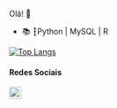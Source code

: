 Olá!  👋


<ul>
  <li>📚 ┇Python | MySQL | R </li>
</ul>




[![Top Langs](https://github-readme-stats.vercel.app/api/top-langs/?username=LarissaDepa&layout=compact)](https://github.com/anuraghazra/github-readme-stats)

#### Redes Sociais

<a href="https://www.linkedin.com/in/larissadepa/">
  <img align="left" alt="Shreya's LinkedIn" width="22px" src="https://cdn.jsdelivr.net/npm/simple-icons@v3/icons/linkedin.svg" />
</a>

